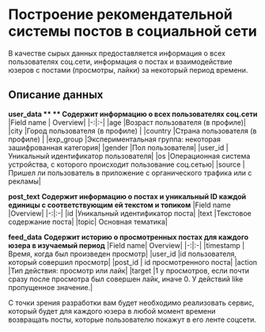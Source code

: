 # Построение рекомендательной системы постов в социальной сети
В качестве сырых данных предоставляется информация о всех пользователях соц.сети, информация о постах и взаимодействие юзеров с постами (просмотры, лайки) за некоторый период времени.

## Описание данных
**user_data **
** Cодержит информацию о всех пользователях соц.сети**
|Field name	| Overview|
|-:|:-|
|age	      |Возраст пользователя (в профиле)|
|city	      |Город пользователя (в профиле)  |
|country	  |Страна пользователя (в профиле) |
|exp_group	|Экспериментальная группа: некоторая зашифрованная категория|
|gender	    |Пол пользователя|
|user_id	  |Уникальный идентификатор пользователя|
|os	        |Операционная система устройства, с которого происходит пользование соц.сетью|
|source	    |Пришел ли пользователь в приложение с органического трафика или с рекламы|


**post_text**
**Содержит информацию о постах и уникальный ID каждой единицы с соответствующим ей текстом и топиком**
|Field name	|Overview|
|-:|:-|
|id	|Уникальный идентификатор поста|
|text	|Текстовое содержание поста|
|topic|	Основная тематика|

**feed_data**
**Содержит историю о просмотренных постах для каждого юзера в изучаемый период**
|Field name|	Overview|
|-:|:-|
|timestamp	|Время, когда был произведен просмотр|
|user_id	|id пользователя, который совершил просмотр|
|post_id |	id просмотренного поста|
|action	|Тип действия: просмотр или лайк|
|target	|1 у просмотров, если почти сразу после просмотра был совершен лайк, иначе 0. У действий like пропущенное значение.|

С точки зрения разработки вам будет необходимо реализовать сервис, который будет для каждого юзера в любой момент времени возвращать посты, которые пользователю покажут в его ленте соцсети.
